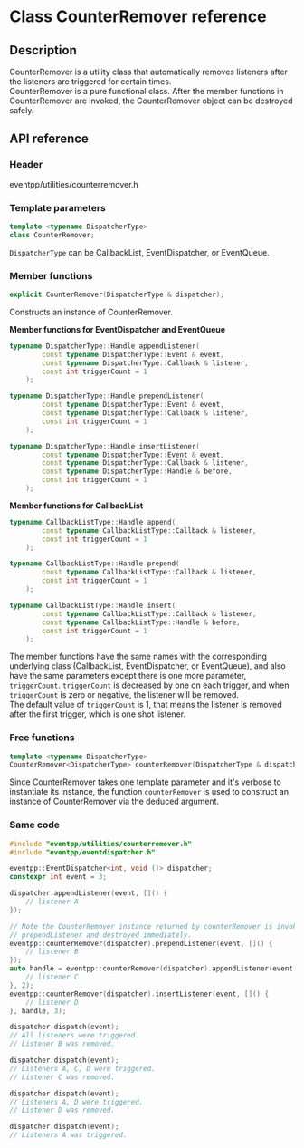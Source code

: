 # Class CounterRemover reference

## Description

CounterRemover is a utility class that automatically removes listeners after the listeners are triggered for certain times.  
CounterRemover is a pure functional class. After the member functions in CounterRemover are invoked, the CounterRemover object can be destroyed safely.  

<a name="apis"></a>
## API reference

### Header

eventpp/utilities/counterremover.h

### Template parameters

```c++
template <typename DispatcherType>
class CounterRemover;
```

`DispatcherType` can be CallbackList, EventDispatcher, or EventQueue.

### Member functions

```c++
explicit CounterRemover(DispatcherType & dispatcher);
```

Constructs an instance of CounterRemover.

**Member functions for EventDispatcher and EventQueue**
```c++
typename DispatcherType::Handle appendListener(
		const typename DispatcherType::Event & event,
		const typename DispatcherType::Callback & listener,
		const int triggerCount = 1
	);

typename DispatcherType::Handle prependListener(
		const typename DispatcherType::Event & event,
		const typename DispatcherType::Callback & listener,
		const int triggerCount = 1
	);

typename DispatcherType::Handle insertListener(
		const typename DispatcherType::Event & event,
		const typename DispatcherType::Callback & listener,
		const typename DispatcherType::Handle & before,
		const int triggerCount = 1
	);
```

**Member functions for CallbackList**
```c++
typename CallbackListType::Handle append(
		const typename CallbackListType::Callback & listener,
		const int triggerCount = 1
	);

typename CallbackListType::Handle prepend(
		const typename CallbackListType::Callback & listener,
		const int triggerCount = 1
	);

typename CallbackListType::Handle insert(
		const typename CallbackListType::Callback & listener,
		const typename CallbackListType::Handle & before,
		const int triggerCount = 1
	);
```

The member functions have the same names with the corresponding underlying class (CallbackList, EventDispatcher, or EventQueue), and also have the same parameters except there is one more parameter, `triggerCount`. `triggerCount` is decreased by one on each trigger, and when `triggerCount` is zero or negative, the listener will be removed.  
The default value of `triggerCount` is 1, that means the listener is removed after the first trigger, which is one shot listener.

### Free functions

```c++
template <typename DispatcherType>
CounterRemover<DispatcherType> counterRemover(DispatcherType & dispatcher);
```

Since CounterRemover takes one template parameter and it's verbose to instantiate its instance, the function `counterRemover` is used to construct an instance of CounterRemover via the deduced argument.

### Same code

```c++
#include "eventpp/utilities/counterremover.h"
#include "eventpp/eventdispatcher.h"

eventpp::EventDispatcher<int, void ()> dispatcher;
constexpr int event = 3;

dispatcher.appendListener(event, []() {
	// listener A
});

// Note the CounterRemover instance returned by counterRemover is invoked
// prependListener and destroyed immediately.
eventpp::counterRemover(dispatcher).prependListener(event, []() {
	// listener B
});
auto handle = eventpp::counterRemover(dispatcher).appendListener(event, []() {
	// listener C
}, 2);
eventpp::counterRemover(dispatcher).insertListener(event, []() {
	// listener D
}, handle, 3);

dispatcher.dispatch(event);
// All listeners were triggered.
// Listener B was removed.

dispatcher.dispatch(event);
// Listeners A, C, D were triggered.
// Listener C was removed.

dispatcher.dispatch(event);
// Listeners A, D were triggered.
// Listener D was removed.

dispatcher.dispatch(event);
// Listeners A was triggered.

```

